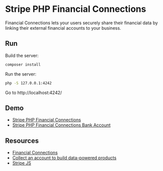 # Stripe PHP Financial Connections

Financial Connections lets your users securely share their financial data by linking their external financial accounts to your business.

## Run

Build the server:

```sh
composer install
```

Run the server:

```sh
php -S 127.0.0.1:4242
```

Go to http://localhost:4242/

## Demo

- [Stripe PHP Financial Connections](https://replit.com/@remarkablemark/Stripe-PHP-Financial-Connections)
- [Stripe PHP Financial Connections Bank Account](https://replit.com/@remarkablemark/Stripe-PHP-Financial-Connections-Bank-Account)

## Resources

- [Financial Connections](https://stripe.com/financial-connections)
- [Collect an account to build data-powered products](https://stripe.com/docs/financial-connections/other-data-powered-products)
- [Stripe JS](https://stripe.com/docs/js/financial_connections)
